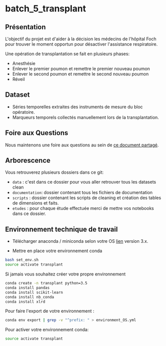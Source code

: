 # batch_5_transplant

## Présentation

L'objectif du projet est d'aider à la décision les médecins de l'hôpital Foch pour trouver le moment opportun pour désactiver l'assistance respiratoire.

Une opération de transplantation se fait en plusieurs phases:

- Anesthésie
- Enlever le premier poumon et remettre le premier nouveau poumon
- Enlever le second poumon et remettre le second nouveau poumon
- Réveil

## Dataset

- Séries temporelles extraites des instruments de mesure du bloc opératoire.
- Marqueurs temporels collectés manuellement lors de la transplantation.

## Foire aux Questions

Nous maintenons une foire aux questions au sein de [ce document partagé](https://docs.google.com/document/d/1d_Tbq-IAW-30KVEQZv_IKozlDDtzy6QnfETXtgBTucw/edit).

## Arborescence 

Vous retrouverez plusieurs dossiers dans ce git:

- `data` : c'est dans ce dossier pour vous aller retrouver tous les datasets clean
- `documentation`: dossier contenant tous les fichiers de documentation
- `scripts` : dossier contenant les scripts de cleaning et création des tables de dimensions et faits.
- `etudes` : pour chaque étude effectuée merci de mettre vos notebooks dans ce dossier.

## Environnement technique de travail 

- Télécharger anaconda / miniconda selon votre OS [lien](https://www.anaconda.com/download/#macos) version 3.x.

- Mettre en place votre environnement conda

```bash
bash set_env.sh
source activate transplant
```

Si jamais vous souhaitez créer votre propre environnement

```bash
conda create -n transplant python=3.5
conda install pandas
conda install scikit-learn
conda install nb_conda
conda install xlrd
```

Pour faire l'export de votre environnement :

```bash
conda env export | grep -v "^prefix: " > environment_OS.yml
```

Pour activer votre environnement conda:
```bash
source activate transplant
```





